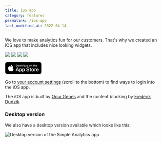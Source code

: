 ```yaml
---
title: iOS app
category: features
permalink: /ios-app
last_modified_at: 2022-04-14
---
```


We love to make analytics fun for our customers. That's why we created an iOS app that includes nice looking widgets.

<a style="text-decoration: none;" href="https://apps.apple.com/app/simple-analytics-official/id1557606617"><img style="width: 24%;" src="https://assets.simpleanalytics.com/images/docs/ios-app/ios-app-1.jpg" class="border" /> <img style="width: 24%;" src="https://assets.simpleanalytics.com/images/docs/ios-app/ios-app-2.jpg" class="border" /> <img style="width: 24%;" src="https://assets.simpleanalytics.com/images/docs/ios-app/ios-app-3.jpg" class="border" /> <img style="width: 24%;" src="https://assets.simpleanalytics.com/images/docs/ios-app/ios-app-4.jpg" class="border" /></a>

<a href="https://apps.apple.com/app/simple-analytics-official/id1557606617"><img src="/images/app-store-badge.svg" style="height: 40px;" rel="noreferrer noopener nofollow" alt="App Store Badge" /></a>

Go to [your account settings](https://simpleanalytics.com/account) (scroll to the bottom) to find ways to login into the iOS app.

The iOS app is built by [Onur Genes](https://onurgenes.com/?utm_source=simpleanalytics.com) and the content blocking by [Frederik Dudzik](https://dudzik.co/?utm_source=simpleanalytics.com).

### Desktop version

We also have a desktop version available which looks like this:

<img class="border" alt="Desktop version of the Simple Analytics app" src="https://user-images.githubusercontent.com/1079135/151759296-c8d5a394-9b47-42db-894c-c6dc53a13b44.png">
